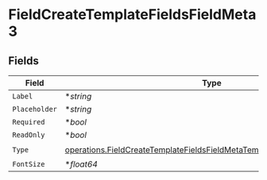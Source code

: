 # FieldCreateTemplateFieldsFieldMeta3


## Fields

| Field                                                                                                                                                                | Type                                                                                                                                                                 | Required                                                                                                                                                             | Description                                                                                                                                                          |
| -------------------------------------------------------------------------------------------------------------------------------------------------------------------- | -------------------------------------------------------------------------------------------------------------------------------------------------------------------- | -------------------------------------------------------------------------------------------------------------------------------------------------------------------- | -------------------------------------------------------------------------------------------------------------------------------------------------------------------- |
| `Label`                                                                                                                                                              | **string*                                                                                                                                                            | :heavy_minus_sign:                                                                                                                                                   | N/A                                                                                                                                                                  |
| `Placeholder`                                                                                                                                                        | **string*                                                                                                                                                            | :heavy_minus_sign:                                                                                                                                                   | N/A                                                                                                                                                                  |
| `Required`                                                                                                                                                           | **bool*                                                                                                                                                              | :heavy_minus_sign:                                                                                                                                                   | N/A                                                                                                                                                                  |
| `ReadOnly`                                                                                                                                                           | **bool*                                                                                                                                                              | :heavy_minus_sign:                                                                                                                                                   | N/A                                                                                                                                                                  |
| `Type`                                                                                                                                                               | [operations.FieldCreateTemplateFieldsFieldMetaTemplatesFieldsResponseType](../../models/operations/fieldcreatetemplatefieldsfieldmetatemplatesfieldsresponsetype.md) | :heavy_check_mark:                                                                                                                                                   | N/A                                                                                                                                                                  |
| `FontSize`                                                                                                                                                           | **float64*                                                                                                                                                           | :heavy_minus_sign:                                                                                                                                                   | N/A                                                                                                                                                                  |